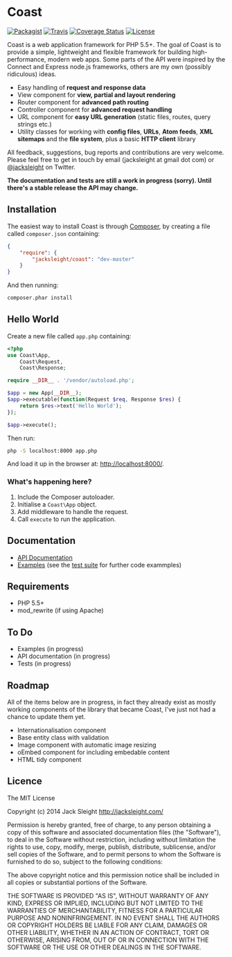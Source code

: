 # Coast

[![Packagist](http://img.shields.io/packagist/v/jacksleight/coast.svg?style=flat-square)](https://packagist.org/packages/jacksleight/coast)
[![Travis](http://img.shields.io/travis/jacksleight/coast/dev.svg?style=flat-square)](https://travis-ci.org/jacksleight/coast)
[![Coverage Status](http://img.shields.io/coveralls/jacksleight/coast/dev.svg?style=flat-square)](https://coveralls.io/r/jacksleight/coast)
[![License](http://img.shields.io/packagist/l/jacksleight/coast.svg?style=flat-square)](https://packagist.org/packages/jacksleight/coast)

Coast is a web application framework for PHP 5.5+. The goal of Coast is to provide a simple, lightweight and flexible framework for building high-performance, modern web apps. Some parts of the API were inspired by the Connect and Express node.js frameworks, others are my own (possibly ridiculous) ideas.

* Easy handling of **request and response data**
* View component for **view, partial and layout rendering**
* Router component for **advanced path routing**
* Controller component for **advanced request handling**
* URL component for **easy URL generation** (static files, routes, query strings etc.)
* Utility classes for working with **config files**, **URLs**, **Atom feeds**, **XML sitemaps** and the **file system**, plus a basic **HTTP client** library

All feedback, suggestions, bug reports and contributions are very welcome. Please feel free to get in touch by email (jacksleight at gmail dot com) or [@jacksleight](https://twitter.com/jacksleight) on Twitter.

**The documentation and tests are still a work in progress (sorry). Until there's a stable release the API may change.**

## Installation

The easiest way to install Coast is through [Composer](https://getcomposer.org/doc/00-intro.md), by creating a file called `composer.json` containing:

```json
{
    "require": {
        "jacksleight/coast": "dev-master"
    }
}
```

And then running:

```bash
composer.phar install
```

## Hello World

Create a new file called `app.php` containing:

```php
<?php
use Coast\App,
    Coast\Request, 
    Coast\Response;

require __DIR__ . '/vendor/autoload.php';

$app = new App(__DIR__);
$app->executable(function(Request $req, Response $res) {
    return $res->text('Hello World');
});

$app->execute();
```
    
Then run:

```bash
php -S localhost:8000 app.php
```
    
And load it up in the browser at: [http://localhost:8000/](http://localhost:8000/).

### What's happening here?

1. Include the Composer autoloader.
2. Initialise a `Coast\App` object.
3. Add middleware to handle the request.
4. Call `execute` to run the application.

## Documentation

* [API Documentation](https://rawgit.com/jacksleight/coast/docs/index.html)  
* [Examples](examples) (see the [test suite](tests/Coast) for further code exammples)

## Requirements

* PHP 5.5+
* mod_rewrite (if using Apache)

## To Do

* Examples (in progress)
* API documentation (in progress)
* Tests (in progress)

## Roadmap

All of the items below are in progress, in fact they already exist as mostly working components of the library that became Coast, I've just not had a chance to update them yet.

* Internationalisation component
* Base entity class with validation
* Image component with automatic image resizing
* oEmbed component for including embedable content
* HTML tidy component

## Licence

The MIT License

Copyright (c) 2014 Jack Sleight <http://jacksleight.com/>

Permission is hereby granted, free of charge, to any person obtaining a copy
of this software and associated documentation files (the "Software"), to deal
in the Software without restriction, including without limitation the rights
to use, copy, modify, merge, publish, distribute, sublicense, and/or sell
copies of the Software, and to permit persons to whom the Software is
furnished to do so, subject to the following conditions:

The above copyright notice and this permission notice shall be included in
all copies or substantial portions of the Software.

THE SOFTWARE IS PROVIDED "AS IS", WITHOUT WARRANTY OF ANY KIND, EXPRESS OR
IMPLIED, INCLUDING BUT NOT LIMITED TO THE WARRANTIES OF MERCHANTABILITY,
FITNESS FOR A PARTICULAR PURPOSE AND NONINFRINGEMENT. IN NO EVENT SHALL THE
AUTHORS OR COPYRIGHT HOLDERS BE LIABLE FOR ANY CLAIM, DAMAGES OR OTHER
LIABILITY, WHETHER IN AN ACTION OF CONTRACT, TORT OR OTHERWISE, ARISING FROM,
OUT OF OR IN CONNECTION WITH THE SOFTWARE OR THE USE OR OTHER DEALINGS IN
THE SOFTWARE.
